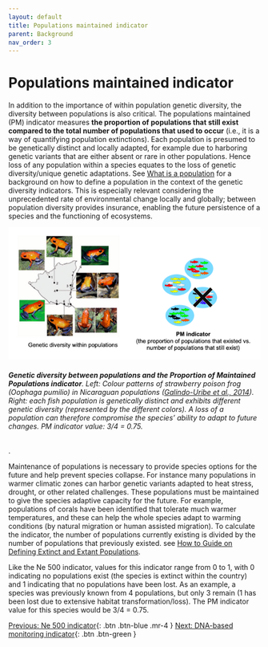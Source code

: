 ```yaml
---
layout: default
title: Populations maintained indicator
parent: Background
nav_order: 3
---
```


# Populations maintained indicator

In addition to the importance of within population genetic diversity, the diversity between populations is also critical. The populations maintained (PM) indicator measures **the proportion of populations that still exist compared to the total number of populations that used to occur** (i.e., it is a way of quantifying population extinctions). Each population is presumed to be genetically distinct and locally adapted, for example due to harboring genetic variants that are either absent or rare in other populations. Hence loss of any population within a species equates to the loss of genetic diversity/unique genetic adaptations. See [What is a population](https://aliciamstt.github.io/guidelines-genetic-diversity-indicators/docs/2_Theoretical_background/What-is-a-population.html#what-is-a-population) for a background on how to define a population in the context of the genetic diversity indicators. This is especially relevant considering the unprecedented rate of environmental change locally and globally; between population diversity provides insurance, enabling the future persistence of a species and the functioning of ecosystems.


![](NewPMindicator_Fig1.png)
###### **Genetic diversity between populations and the Proportion of Maintained Populations indicator**. Left: Colour patterns of strawberry poison frog (Oophaga pumilio) in Nicaraguan populations ([Galindo-Uribe et al., 2014](https://www.salamandra-journal.com/index.php/contents/2014-vol-50/380-galindo-uribe-d-j-sunyer-j-s-hauswaldt-a-amezquita-h-proehl-m-vences/file)). Right: each fish population is genetically distinct and exhibits different genetic diversity (represented by the different colors). A loss of a population can therefore compromise the species’ ability to adapt to future changes. PM indicator value: 3/4 = 0.75.

.

Maintenance of populations is necessary to provide species options for the future and help prevent species collapse. For instance many populations in warmer climatic zones can harbor genetic variants adapted to heat stress, drought, or other related challenges. These populations must be maintained to give the species adaptive capacity for the future. For example, populations of corals have been identified that tolerate much warmer temperatures, and these can help the whole species adapt to warming conditions (by natural migration or human assisted migration). To calculate the indicator, the number of populations currently existing is divided by the number of populations that previously existed. see [How to Guide on Defining Extinct and Extant Populations](https://aliciamstt.github.io/guidelines-genetic-diversity-indicators/docs/3_Howto_guides_examples/Extinct_extant_populations.html#extinct-and-extant-populations). 

Like the Ne 500 indicator, values for this indicator range from 0 to 1, with 0 indicating no populations exist (the species is extinct within the country) and 1 indicating that no populations have been lost. As an example, a species was previously known from 4 populations, but only 3 remain (1 has been lost due to extensive habitat transformation/loss). The PM indicator value for this species would be 3/4 = 0.75.




[Previous: Ne 500 indicator](https://aliciamstt.github.io/guidelines-genetic-diversity-indicators/docs/2_Theoretical_background/Ne-500.html#ne-500-indicator){: .btn .btn-blue .mr-4 }
[Next: DNA-based monitoring indicator](https://aliciamstt.github.io/guidelines-genetic-diversity-indicators/docs/2_Theoretical_background/DNA-based-monitoring-indicator.html#dna-based-genetic-monitoring-indicator){: .btn .btn-green }
